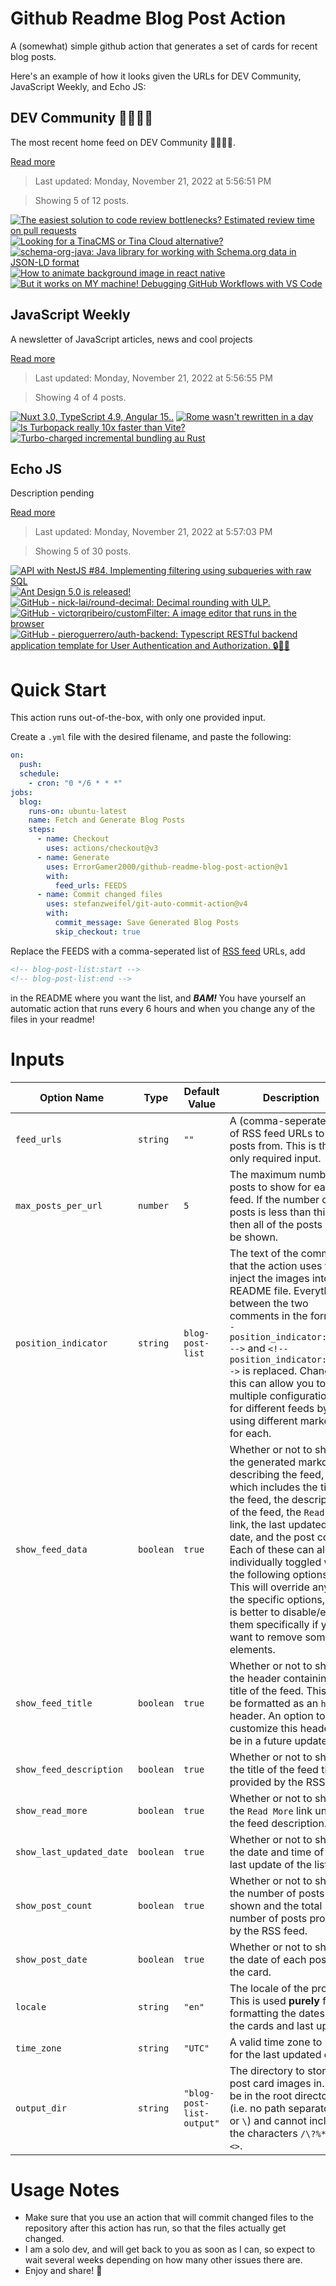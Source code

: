 # Github Readme Blog Post Action

A (somewhat) simple github action that generates a set of cards for recent blog posts.

Here's an example of how it looks given the URLs for DEV Community, JavaScript Weekly, and Echo JS:

<!-- post-list:start -->
## DEV Community 👩‍💻👨‍💻

The most recent home feed on DEV Community 👩‍💻👨‍💻.

[Read more](https://dev.to)
> Last updated: Monday, November 21, 2022 at 5:56:51 PM

> Showing 5 of 12 posts.

[![The easiest solution to code review bottlenecks? Estimated review time on pull requests](https://raw.githubusercontent.com/ErrorGamer2000/github-readme-blog-post-action/main/generated_files/DEV_Community_👩‍💻👨‍💻/The_easiest_solution_to_code_review_bottlenecks__Estimated_review_time_on_pull_requests.svg)](https://dev.to/linearb/the-easiest-solution-to-code-review-bottlenecks-estimated-review-time-on-pull-requests-4m1e)
[![Looking for a TinaCMS or Tina Cloud alternative?](https://raw.githubusercontent.com/ErrorGamer2000/github-readme-blog-post-action/main/generated_files/DEV_Community_👩‍💻👨‍💻/Looking_for_a_TinaCMS_or_Tina_Cloud_alternative_.svg)](https://dev.to/cloudcannon/looking-for-a-tinacms-or-tina-cloud-alternative-1en8)
[![schema-org-java: Java library for working with Schema.org data in JSON-LD format](https://raw.githubusercontent.com/ErrorGamer2000/github-readme-blog-post-action/main/generated_files/DEV_Community_👩‍💻👨‍💻/schema-org-java__Java_library_for_working_with_Schema.org_data_in_JSON-LD_format.svg)](https://dev.to/kobee1203/schema-org-java-java-library-for-working-with-schemaorg-data-in-json-ld-format-5dg3)
[![How to animate background image in react native](https://raw.githubusercontent.com/ErrorGamer2000/github-readme-blog-post-action/main/generated_files/DEV_Community_👩‍💻👨‍💻/How_to_animate_background_image_in_react_native.svg)](https://dev.to/aj019/how-to-animate-background-image-in-react-native-1k37)
[![But it works on MY machine! Debugging GitHub Workflows with VS Code](https://raw.githubusercontent.com/ErrorGamer2000/github-readme-blog-post-action/main/generated_files/DEV_Community_👩‍💻👨‍💻/But_it_works_on_MY_machine!_Debugging_GitHub_Workflows_with_VS_Code.svg)](https://dev.to/sourishkrout/but-it-works-on-my-machine-debugging-github-workflows-with-vs-code-lok)


## JavaScript Weekly

A newsletter of JavaScript articles, news and cool projects

[Read more](https://javascriptweekly.com/)
> Last updated: Monday, November 21, 2022 at 5:56:55 PM

> Showing 4 of 4 posts.

[![Nuxt 3.0, TypeScript 4.9, Angular 15..](https://raw.githubusercontent.com/ErrorGamer2000/github-readme-blog-post-action/main/generated_files/JavaScript_Weekly/Nuxt_3.0__TypeScript_4.9__Angular_15...svg)](https://javascriptweekly.com/issues/615)
[![Rome wasn't rewritten in a day](https://raw.githubusercontent.com/ErrorGamer2000/github-readme-blog-post-action/main/generated_files/JavaScript_Weekly/Rome_wasn't_rewritten_in_a_day.svg)](https://javascriptweekly.com/issues/614)
[![Is Turbopack really 10x faster than Vite?](https://raw.githubusercontent.com/ErrorGamer2000/github-readme-blog-post-action/main/generated_files/JavaScript_Weekly/Is_Turbopack_really_10x_faster_than_Vite_.svg)](https://javascriptweekly.com/issues/613)
[![Turbo-charged incremental bundling au Rust](https://raw.githubusercontent.com/ErrorGamer2000/github-readme-blog-post-action/main/generated_files/JavaScript_Weekly/Turbo-charged_incremental_bundling_au_Rust.svg)](https://javascriptweekly.com/issues/612)


## Echo JS

Description pending

[Read more](
http://www.echojs.com
)
> Last updated: Monday, November 21, 2022 at 5:57:03 PM

> Showing 5 of 30 posts.

[![API with NestJS #84. Implementing filtering using subqueries with raw SQL](https://raw.githubusercontent.com/ErrorGamer2000/github-readme-blog-post-action/main/generated_files/_Echo_JS_/API_with_NestJS__84._Implementing_filtering_using_subqueries_with_raw_SQL.svg)](https://wanago.io/2022/11/21/api-nestjs-filtering-subqueries-sql/)
[![Ant Design 5.0 is released!](https://raw.githubusercontent.com/ErrorGamer2000/github-readme-blog-post-action/main/generated_files/_Echo_JS_/Ant_Design_5.0_is_released!.svg)](https://medium.com/ant-design/ant-design-5-0-is-released-27b2552f14a3)
[![GitHub - nick-lai/round-decimal: Decimal rounding with ULP.](https://raw.githubusercontent.com/ErrorGamer2000/github-readme-blog-post-action/main/generated_files/_Echo_JS_/GitHub_-_nick-lai_round-decimal__Decimal_rounding_with_ULP..svg)](https://github.com/nick-lai/round-decimal)
[![GitHub - victorqribeiro/customFilter: A image editor that runs in the browser](https://raw.githubusercontent.com/ErrorGamer2000/github-readme-blog-post-action/main/generated_files/_Echo_JS_/GitHub_-_victorqribeiro_customFilter__A_image_editor_that_runs_in_the_browser.svg)](https://github.com/victorqribeiro/customFilter)
[![GitHub - pieroguerrero/auth-backend: Typescript RESTful backend application template for User Authentication and Authorization. 🔒🔑📨](https://raw.githubusercontent.com/ErrorGamer2000/github-readme-blog-post-action/main/generated_files/_Echo_JS_/GitHub_-_pieroguerrero_auth-backend__Typescript_RESTful_backend_application_template_for_User_Authentication_and_Authorization._🔒🔑📨.svg)](https://github.com/pieroguerrero/auth-backend)


<!-- post-list:end -->

# Quick Start

This action runs out-of-the-box, with only one provided input.

Create a `.yml` file with the desired filename, and paste the following:

```yml
on:
  push:
  schedule:
    - cron: "0 */6 * * *"
jobs:
  blog:
    runs-on: ubuntu-latest
    name: Fetch and Generate Blog Posts
    steps:
      - name: Checkout
        uses: actions/checkout@v3
      - name: Generate
        uses: ErrorGamer2000/github-readme-blog-post-action@v1
        with:
          feed_urls: FEEDS
      - name: Commit changed files
        uses: stefanzweifel/git-auto-commit-action@v4
        with:
          commit_message: Save Generated Blog Posts
          skip_checkout: true
```

Replace the FEEDS with a comma-seperated list of [RSS feed](https://rss.com/blog/how-do-rss-feeds-work/) URLs, add

```md
<!-- blog-post-list:start -->
<!-- blog-post-list:end -->
```

in the README where you want the list, and **_BAM!_** You have yourself an automatic action that runs every 6 hours and when you change any of the files in your readme!

# Inputs

<table>
  <thead>
    <tr>
      <th>Option Name</th>
      <th>Type</th>
      <th>Default Value</th>
      <th>Description</th>
    </tr>
  </thead>
  <tbody>
    <tr>
      <td><code>feed_urls</code></td>
      <td><code>string</code></td>
      <td><code>""</code></td>
      <td>A (comma-seperated) list of RSS feed URLs to load posts from. This is the only required input.</td>
    </tr>
    <tr>
      <td><code>max_posts_per_url</code></td>
      <td><code>number</code></td>
      <td><code>5</code></td>
      <td>The maximum number of posts to show for each feed. If the number of posts is less than this, then all of the posts will be shown.</td>
    </tr>
    <tr>
      <td><code>position_indicator</code></td>
      <td><code>string</code></td>
      <td><code>blog-post-list</code></td>
      <td>The text of the comments that the action uses to inject the images into the README file. Everything between the two comments in the form <code>&lt;!-- position_indicator:start --&gt;</code> and <code>&lt;!-- position_indicator:end --&gt;</code> is replaced. Changing this can allow you to use multiple configurations for different feeds by using different markers for each.</td>
    </tr>
    <tr>
      <td><code>show_feed_data</code></td>
      <td><code>boolean</code></td>
      <td><code>true</code></td>
      <td>Whether or not to show the generated markdown describing the feed, which includes the title of the feed, the description of the feed, the <code>Read More</code> link, the last updated date, and the post count. Each of these can also be individually toggled with the following options. This will override any of the specific options, so it is better to disable/enable them specifically if you want to remove some elements.</td>
    </tr>
    <tr>
      <td><code>show_feed_title</code></td>
      <td><code>boolean</code></td>
      <td><code>true</code></td>
      <td>Whether or not to show the header containing the title of the feed. This will be formatted as an <code>h2</code> header. An option to customize this header will be in a future update.</td>
    </tr>
    <tr>
      <td><code>show_feed_description</code></td>
      <td><code>boolean</code></td>
      <td><code>true</code></td>
      <td>Whether or not to show the title of the feed that is provided by the RSS feed.</td>
    </tr>
    <tr>
      <td><code>show_read_more</code></td>
      <td><code>boolean</code></td>
      <td><code>true</code></td>
      <td>Whether or not to show the <code>Read More</code> link under the feed description.</td>
    </tr>
    <tr>
      <td><code>show_last_updated_date</code></td>
      <td><code>boolean</code></td>
      <td><code>true</code></td>
      <td>Whether or not to show the date and time of the last update of the list.</td>
    </tr>
    <tr>
      <td><code>show_post_count</code></td>
      <td><code>boolean</code></td>
      <td><code>true</code></td>
      <td>Whether or not to show the number of posts shown and the total number of posts provided by the RSS feed.</td>
    </tr>
    <tr>
      <td><code>show_post_date</code></td>
      <td><code>boolean</code></td>
      <td><code>true</code></td>
      <td>Whether or not to show the date of each post on the card.</td>
    </tr>
    <tr>
      <td><code>locale</code></td>
      <td><code>string</code></td>
      <td><code>"en"</code></td>
      <td>The locale of the project. This is used <strong>purely</strong> for formatting the dates of the cards and last update.</td>
    </tr>
    <tr>
      <td><code>time_zone</code></td>
      <td><code>string</code></td>
      <td><code>"UTC"</code></td>
      <td>A valid time zone to use for the last updated date.</td>
    </tr>
    <tr>
      <td><code>output_dir</code></td>
      <td><code>string</code></td>
      <td><code>"blog-post-list-output"</code></td>
      <td>The directory to store the post card images in. Must be in the root directory (i.e. no path separators <code>/</code> or <code>\</code>) and cannot include the characters <code>/\?%*:|"&lt;&gt;</code>.</td>
    </tr>
<!--
    <tr>
      <td><code></code></td>
      <td><cde></cde></td>
      <td><code></code></td>
      <td></td>
    </tr>
-->
  </tbody>
</table>

# Usage Notes

- Make sure that you use an action that will commit changed files to the repository after this action has run, so that the files actually get changed.
- I am a solo dev, and will get back to you as soon as I can, so expect to wait several weeks depending on how many other issues there are.
- Enjoy and share! 🤗
